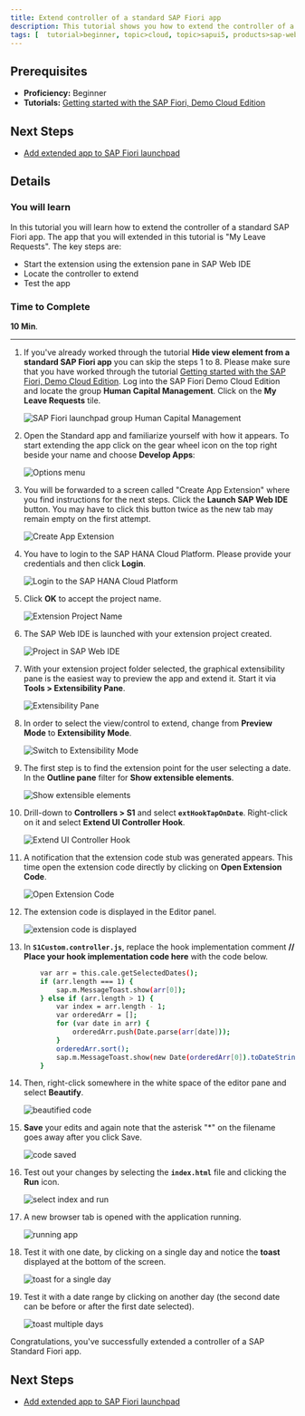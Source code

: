```yaml
---
title: Extend controller of a standard SAP Fiori app
description: This tutorial shows you how to extend the controller of a standard SAP Fiori app.
tags: [  tutorial>beginner, topic>cloud, topic>sapui5, products>sap-web-ide ]
---
```

## Prerequisites  
 - **Proficiency:** Beginner
 - **Tutorials:** [Getting started with the SAP Fiori, Demo Cloud Edition](http://www.sap.com/developer/tutorials/hcp-fiori-cloud-edition-start.html)

## Next Steps
 - [Add extended app to SAP Fiori launchpad](http://www.sap.com/developer/tutorials/hcp-fiori-cloud-edition-launchpad.html)

## Details
### You will learn  
In this tutorial you will learn how to extend the controller of a standard SAP Fiori app. The app that you will extended in this tutorial is "My Leave Requests". The key steps are:

- Start the extension using the extension pane in SAP Web IDE 
- Locate the controller to extend	
- Test the app

### Time to Complete
**10 Min**.

---

1. If you've already worked through the tutorial **Hide view element from a standard SAP Fiori app** you can skip the steps 1 to 8. Please make sure that you have worked through the tutorial [Getting started with the SAP Fiori, Demo Cloud Edition](http://www.sap.com/developer/tutorials/hcp-fiori-cloud-edition-start.html). Log into the SAP Fiori Demo Cloud Edition and locate the group **Human Capital Management**. Click on the **My Leave Requests** tile.

    ![SAP Fiori launchpad group Human Capital Management](Launchpag-My-Leave-Requests.png)

2. Open the Standard app and familiarize yourself with how it appears. To start extending the app click on the gear wheel icon on the top right beside your name and choose **Develop Apps**:

    ![Options menu](8.png)

3. You will be forwarded to a screen called "Create App Extension" where you find instructions for the next steps. Click the **Launch SAP Web IDE** button. You may have to click this button twice as the new tab may remain empty on the first attempt.

    ![Create App Extension](Create-App-Extension.png)

4. You have to login to the SAP HANA Cloud Platform. Please provide your credentials and then click **Login**.

    ![Login to the SAP HANA Cloud Platform](Login-to-SAP-HANA-Cloud-Platform.png)


5. Click **OK** to accept the project name.

    ![Extension Project Name](Extension-Project-Name.png)

6. The SAP Web IDE is launched with your extension project created.

    ![Project in SAP Web IDE](Project-in-SAP-Web-IDE.png)

7. With your extension project folder selected, the graphical extensibility pane is the easiest way to preview the app and extend it. Start it via **Tools > Extensibility Pane**. 

    ![Extensibility Pane](Extensibility-Pane.png)

8. In order to select the view/control to extend, change from **Preview Mode** to **Extensibility Mode**.

    ![Switch to Extensibility Mode](Switch-to-Extensibility-Mode.png)

9. The first step is to find the extension point for the user selecting a date. In the **Outline pane** filter for **Show extensible elements**.

    ![Show extensible elements](Outline-show-extensible-elements.png)

10. Drill-down to **Controllers > S1** and select **`extHookTapOnDate`**. Right-click on it and select **Extend UI Controller Hook**.

    ![Extend UI Controller Hook](Extend-UI-Controller-Hook.png)

11. A notification that the extension code stub was generated appears. This time open the extension code directly by clicking on **Open Extension Code**.

    ![Open Extension Code](open-extension-code.png)

12. The extension code is displayed in the Editor panel.

    ![extension code is displayed](extension-code.png)
 
13. In **`S1Custom.controller.js`**, replace the hook implementation comment **// Place your hook implementation code here** with the code below. 

    ```bash
		var arr = this.cale.getSelectedDates();
		if (arr.length === 1) {
			sap.m.MessageToast.show(arr[0]);
		} else if (arr.length > 1) {
			var index = arr.length - 1;
			var orderedArr = [];
			for (var date in arr) {
				orderedArr.push(Date.parse(arr[date]));
			}
			orderedArr.sort();
			sap.m.MessageToast.show(new Date(orderedArr[0]).toDateString() + " - " + new Date(orderedArr[index]).toDateString());
		}
    ```
 
14. Then, right-click somewhere in the white space of the editor pane and select **Beautify**.

    ![beautified code](beautified-code.png)

15. **Save** your edits and again note that the asterisk "*" on the filename goes away after you click Save.

    ![code saved](code-saved.png)

16. Test out your changes by selecting the **`index.html`** file and clicking the **Run** icon.

    ![select index and run](select-index-run.png)

17. A new browser tab is opened with the application running.

    ![running app](running-app.png)

18. Test it with one date, by clicking on a single day and notice the **toast** displayed at the bottom of the screen.

    ![toast for a single day](toast-single-date.png)

19. Test it with a date range by clicking on another day (the second date can be before or after the first date selected). 

    ![toast multiple days](toast-multiple-days.png)

Congratulations, you've successfully extended a controller of a SAP Standard Fiori app.

## Next Steps
 - [Add extended app to SAP Fiori launchpad](http://www.sap.com/developer/tutorials/hcp-fiori-cloud-edition-launchpad.html)
